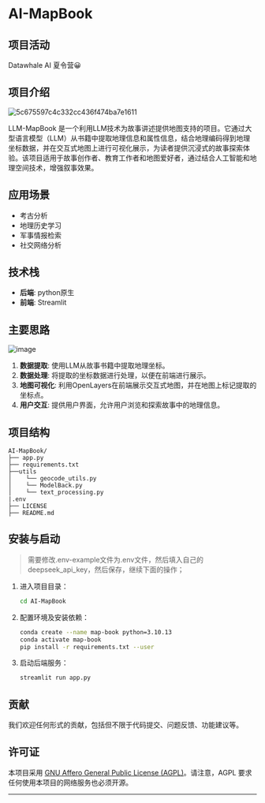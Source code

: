 # AI-MapBook

## 项目活动

Datawhale AI 夏令营😀

## 项目介绍

![5c675597c4c332cc436f474ba7e1611](https://github.com/user-attachments/assets/32aba953-6282-4fe7-853b-24de93a02fa8)

LLM-MapBook 是一个利用LLM技术为故事讲述提供地图支持的项目。它通过大型语言模型（LLM）从书籍中提取地理信息和属性信息，结合地理编码得到地理坐标数据，并在交互式地图上进行可视化展示，为读者提供沉浸式的故事探索体验。该项目适用于故事创作者、教育工作者和地图爱好者，通过结合人工智能和地理空间技术，增强叙事效果。

## 应用场景

- 考古分析
- 地理历史学习
- 军事情报检索
- 社交网络分析

## 技术栈

- **后端**: python原生
- **前端**: Streamlit

## 主要思路

![image](https://github.com/user-attachments/assets/08ef18dc-7cac-4681-9558-d291b184c2c6)


1. **数据提取**: 使用LLM从故事书籍中提取地理坐标。
2. **数据处理**: 将提取的坐标数据进行处理，以便在前端进行展示。
3. **地图可视化**: 利用OpenLayers在前端展示交互式地图，并在地图上标记提取的坐标点。
4. **用户交互**: 提供用户界面，允许用户浏览和探索故事中的地理信息。

## 项目结构

```
AI-MapBook/
├── app.py
├── requirements.txt
├──utils
│    └── geocode_utils.py
│    └── ModelBack.py
│    └── text_processing.py
|.env
├── LICENSE
├── README.md
```

## 安装与启动

> 需要修改.env-example文件为.env文件，然后填入自己的deepseek_api_key，然后保存，继续下面的操作；
> 
1. 进入项目目录：
   ```sh
   cd AI-MapBook
   ```

2. 配置环境及安装依赖：
   ```sh
   conda create --name map-book python=3.10.13
   conda activate map-book
   pip install -r requirements.txt --user
   ```

3. 启动后端服务：
   ```sh
   streamlit run app.py
   ```


## 贡献

我们欢迎任何形式的贡献，包括但不限于代码提交、问题反馈、功能建议等。

## 许可证

本项目采用 [GNU Affero General Public License (AGPL)](LICENSE)。请注意，AGPL 要求任何使用本项目的网络服务也必须开源。

---
